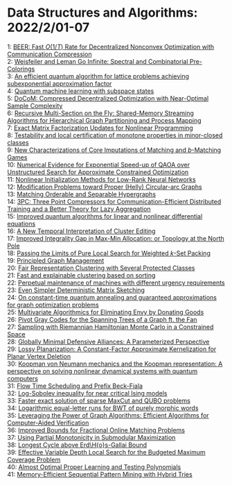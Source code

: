 # Data Structures and Algorithms: 2022/2/01-07  
1: [BEER: Fast $O(1/T)$ Rate for Decentralized Nonconvex Optimization with  Communication Compression](https://doi.org/10.48550/arXiv.2201.13320)  
2: [Weisfeiler and Leman Go Infinite: Spectral and Combinatorial  Pre-Colorings](https://doi.org/10.48550/arXiv.2201.13410)  
3: [An efficient quantum algorithm for lattice problems achieving  subexponential approximation factor](https://doi.org/10.48550/arXiv.2201.13450)  
4: [Quantum machine learning with subspace states](https://doi.org/10.48550/arXiv.2202.00054)  
5: [DoCoM: Compressed Decentralized Optimization with Near-Optimal Sample  Complexity](https://doi.org/10.48550/arXiv.2202.00255)  
6: [Recursive Multi-Section on the Fly: Shared-Memory Streaming Algorithms  for Hierarchical Graph Partitioning and Process Mapping](https://doi.org/10.48550/arXiv.2202.00394)  
7: [Exact Matrix Factorization Updates for Nonlinear Programming](https://doi.org/10.48550/arXiv.2202.00520)  
8: [Testability and local certification of monotone properties in  minor-closed classes](https://doi.org/10.48550/arXiv.2202.00543)  
9: [New Characterizations of Core Imputations of Matching and $b$-Matching  Games](https://doi.org/10.48550/arXiv.2202.00619)  
10: [Numerical Evidence for Exponential Speed-up of QAOA over Unstructured  Search for Approximate Constrained Optimization](https://doi.org/10.48550/arXiv.2202.00648)  
11: [Nonlinear Initialization Methods for Low-Rank Neural Networks](https://doi.org/10.48550/arXiv.2202.00834)  
12: [Modification Problems toward Proper (Helly) Circular-arc Graphs](https://doi.org/10.48550/arXiv.2202.00854)  
13: [Matching Orderable and Separable Hypergraphs](https://doi.org/10.48550/arXiv.2202.00902)  
14: [3PC: Three Point Compressors for Communication-Efficient Distributed  Training and a Better Theory for Lazy Aggregation](https://doi.org/10.48550/arXiv.2202.00998)  
15: [Improved quantum algorithms for linear and nonlinear differential  equations](https://doi.org/10.48550/arXiv.2202.01054)  
16: [A New Temporal Interpretation of Cluster Editing](https://doi.org/10.48550/arXiv.2202.01103)  
17: [Improved Integrality Gap in Max-Min Allocation: or Topology at the North  Pole](https://doi.org/10.48550/arXiv.2202.01143)  
18: [Passing the Limits of Pure Local Search for Weighted $k$-Set Packing](https://doi.org/10.48550/arXiv.2202.01248)  
19: [Principled Graph Management](https://doi.org/10.48550/arXiv.2202.01274)  
20: [Fair Representation Clustering with Several Protected Classes](https://doi.org/10.48550/arXiv.2202.01391)  
21: [Fast and explainable clustering based on sorting](https://doi.org/10.48550/arXiv.2202.01456)  
22: [Perpetual maintenance of machines with different urgency requirements](https://doi.org/10.48550/arXiv.2202.01567)  
23: [Even Simpler Deterministic Matrix Sketching](https://doi.org/10.48550/arXiv.2202.01780)  
24: [On constant-time quantum annealing and guaranteed approximations for  graph optimization problems](https://doi.org/10.48550/arXiv.2202.01636)  
25: [Multivariate Algorithmics for Eliminating Envy by Donating Goods](https://doi.org/10.48550/arXiv.2202.01716)  
26: [Pivot Gray Codes for the Spanning Trees of a Graph ft. the Fan](https://doi.org/10.48550/arXiv.2202.01746)  
27: [Sampling with Riemannian Hamiltonian Monte Carlo in a Constrained Space](https://doi.org/10.48550/arXiv.2202.01908)  
28: [Globally Minimal Defensive Alliances: A Parameterized Perspective](https://doi.org/10.48550/arXiv.2202.02010)  
29: [Lossy Planarization: A Constant-Factor Approximate Kernelization for  Planar Vertex Deletion](https://doi.org/10.48550/arXiv.2202.02174)  
30: [Koopman von Neumann mechanics and the Koopman representation: A  perspective on solving nonlinear dynamical systems with quantum computers](https://doi.org/10.48550/arXiv.2202.02188)  
31: [Flow Time Scheduling and Prefix Beck-Fiala](https://doi.org/10.48550/arXiv.2202.02217)  
32: [Log-Sobolev inequality for near critical Ising models](https://doi.org/10.48550/arXiv.2202.02301)  
33: [Faster exact solution of sparse MaxCut and QUBO problems](https://doi.org/10.48550/arXiv.2202.02305)  
34: [Logarithmic equal-letter runs for BWT of purely morphic words](https://doi.org/10.48550/arXiv.2202.02609)  
35: [Leveraging the Power of Graph Algorithms: Efficient Algorithms for  Computer-Aided Verification](https://doi.org/10.48550/arXiv.2202.02660)  
36: [Improved Bounds for Fractional Online Matching Problems](https://doi.org/10.48550/arXiv.2202.02948)  
37: [Using Partial Monotonicity in Submodular Maximization](https://doi.org/10.48550/arXiv.2202.03051)  
38: [Longest Cycle above Erd\H{o}s-Gallai Bound](https://doi.org/10.48550/arXiv.2202.03061)  
39: [Effective Variable Depth Local Search for the Budgeted Maximum Coverage  Problem](https://doi.org/10.48550/arXiv.2202.03093)  
40: [Almost Optimal Proper Learning and Testing Polynomials](https://doi.org/10.48550/arXiv.2202.03207)  
41: [Memory-Efficient Sequential Pattern Mining with Hybrid Tries](https://doi.org/10.48550/arXiv.2202.06834)  